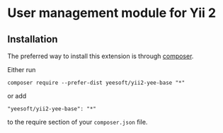 User management module for Yii 2
=====

Installation
------------

The preferred way to install this extension is through [composer](http://getcomposer.org/download/).

Either run

```
composer require --prefer-dist yeesoft/yii2-yee-base "*"
```

or add

```
"yeesoft/yii2-yee-base": "*"
```

to the require section of your `composer.json` file.

